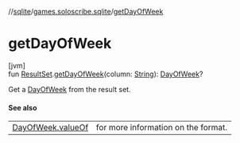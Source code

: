//[sqlite](../../index.md)/[games.soloscribe.sqlite](index.md)/[getDayOfWeek](get-day-of-week.md)

# getDayOfWeek

[jvm]\
fun [ResultSet](https://docs.oracle.com/javase/8/docs/api/java/sql/ResultSet.html).[getDayOfWeek](get-day-of-week.md)(column: [String](https://kotlinlang.org/api/core/kotlin-stdlib/kotlin/-string/index.html)): [DayOfWeek](https://docs.oracle.com/javase/8/docs/api/java/time/DayOfWeek.html)?

Get a [DayOfWeek](https://docs.oracle.com/javase/8/docs/api/java/time/DayOfWeek.html) from the result set.

#### See also

| | |
|---|---|
| [DayOfWeek.valueOf](https://docs.oracle.com/javase/8/docs/api/java/time/DayOfWeek.html#valueOf-kotlin.String-) | for more information on the format. |